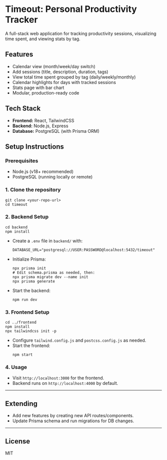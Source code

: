 # Timeout: Personal Productivity Tracker

A full-stack web application for tracking productivity sessions, visualizing time spent, and viewing stats by tag.

## Features
- Calendar view (month/week/day switch)
- Add sessions (title, description, duration, tags)
- View total time spent grouped by tag (daily/weekly/monthly)
- Calendar highlights for days with tracked sessions
- Stats page with bar chart
- Modular, production-ready code

## Tech Stack
- **Frontend:** React, TailwindCSS
- **Backend:** Node.js, Express
- **Database:** PostgreSQL (with Prisma ORM)

## Setup Instructions

### Prerequisites
- Node.js (v18+ recommended)
- PostgreSQL (running locally or remote)

### 1. Clone the repository
```
git clone <your-repo-url>
cd timeout
```

### 2. Backend Setup
```
cd backend
npm install
```

- Create a `.env` file in `backend/` with:
  ```
  DATABASE_URL="postgresql://USER:PASSWORD@localhost:5432/timeout"
  ```
- Initialize Prisma:
  ```
  npx prisma init
  # Edit schema.prisma as needed, then:
  npx prisma migrate dev --name init
  npx prisma generate
  ```
- Start the backend:
  ```
  npm run dev
  ```

### 3. Frontend Setup
```
cd ../frontend
npm install
npx tailwindcss init -p
```
- Configure `tailwind.config.js` and `postcss.config.js` as needed.
- Start the frontend:
  ```
  npm start
  ```

### 4. Usage
- Visit `http://localhost:3000` for the frontend.
- Backend runs on `http://localhost:4000` by default.

---

## Extending
- Add new features by creating new API routes/components.
- Update Prisma schema and run migrations for DB changes.

---

## License
MIT
